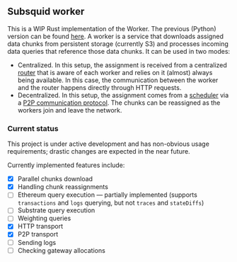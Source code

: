 ## Subsquid worker
This is a WIP Rust implementation of the Worker. The previous (Python) version can be found [here](https://github.com/subsquid/archive.py/tree/master).
A worker is a service that downloads assigned data chunks from persistent storage (currently S3) and processes incoming data queries that reference those data chunks. It can be used in two modes:
- Centralized. In this setup, the assignment is received from a centralized [router](https://github.com/subsquid/archive-router/tree/main/crates/router) that is aware of each worker and relies on it (almost) always being available. In this case, the communication between the worker and the router happens directly through HTTP requests.
- Decentralized. In this setup, the assignment comes from a [scheduler](https://github.com/subsquid/archive-router/tree/b01d86aaf9fb5e14b16c3d24eb7419d413ce8b46/crates/network-scheduler) via a [P2P communication protocol](https://github.com/subsquid/subsquid-network/tree/main/transport). The chunks can be reassigned as the workers join and leave the network.

### Current status
This project is under active development and has non-obvious usage requirements; drastic changes are expected in the near future.

Currently implemented features include:
- [x] Parallel chunks download
- [x] Handling chunk reassignments
- [ ] Ethereum query execution — partially implemented (supports `transactions` and `logs` querying, but not `traces` and `stateDiffs`)
- [ ] Substrate query execution
- [ ] Weighting queries
- [x] HTTP transport
- [x] P2P transport
- [ ] Sending logs
- [ ] Checking gateway allocations
